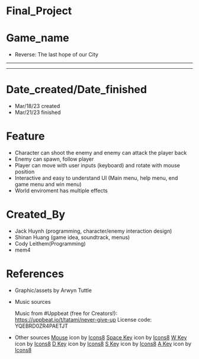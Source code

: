 # Final_Project 

# Game_name
- Reverse: The last hope of our City
--------------------------------
--------------------------------

# Date_created/Date_finished
- Mar/18/23 created
- Mar/21/23 finished

# Feature
- Character can shoot the enemy and enemy can attack the player back
- Enemy can spawn, follow player
- Player can move with user inputs (keyboard) and rotate with mouse position
- Interactive and easy to understand UI (Main menu, help menu, end game menu and win menu)
- World enviroment has multiple effects

# Created_By
- Jack Huynh (programming, character/enemy interaction design)
- Shinan Huang (game idea, soundtrack, menus)
- Cody Leithem(Programming)
- mem4


# References
- Graphic/assets by Arwyn Tuttle 

- Music sources

  Music from #Uppbeat (free for Creators!):
https://uppbeat.io/t/tatami/never-give-up
License code: YQEBRD0ZR4PAETJT

- Other sources 
<a target="_blank" href="https://icons8.com/icon/521/mouse">Mouse</a> icon by <a target="_blank" href="https://icons8.com">Icons8</a>
<a target="_blank" href="https://icons8.com/icon/3Apt7KAlK2HU/space-key">Space Key</a> icon by <a target="_blank" href="https://icons8.com">Icons8</a>
<a target="_blank" href="https://icons8.com/icon/e7T8GCKlORtw/w-key">W Key</a> icon by <a target="_blank" href="https://icons8.com">Icons8</a>
<a target="_blank" href="https://icons8.com/icon/aa2GZ6X2ujlY/d-key">D Key</a> icon by <a target="_blank" href="https://icons8.com">Icons8</a>
<a target="_blank" href="https://icons8.com/icon/OUQq3hOZ2mcF/s-key">S Key</a> icon by <a target="_blank" href="https://icons8.com">Icons8</a>
<a target="_blank" href="https://icons8.com/icon/d5R01KYmFdiG/a-key">A Key</a> icon by <a target="_blank" href="https://icons8.com">Icons8</a>
